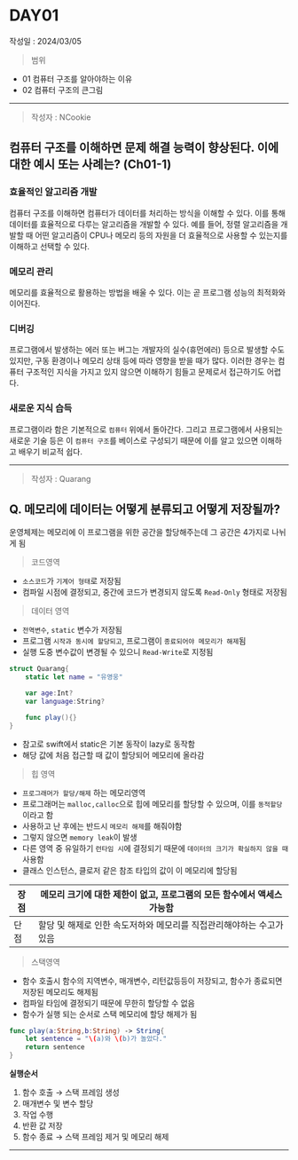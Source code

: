 # DAY01
작성일 : 2024/03/05

> 범위
- 01 컴퓨터 구조를 알아야하는 이유
- 02 컴퓨터 구조의 큰그림

---

> 작성자 : NCookie

## 컴퓨터 구조를 이해하면 문제 해결 능력이 향상된다. 이에 대한 예시 또는 사례는? (Ch01-1)

### 효율적인 알고리즘 개발

컴퓨터 구조를 이해하면 컴퓨터가 데이터를 처리하는 방식을 이해할 수 있다. 이를 통해 데이터를 효율적으로 다루는 알고리즘을 개발할 수 있다. 예를 들어, 정렬 알고리즘을 개발할 때 어떤 알고리즘이 CPU나 메모리 등의 자원을 더 효율적으로 사용할 수 있는지를 이해하고 선택할 수 있다.

### 메모리 관리

메모리를 효율적으로 활용하는 방법을 배울 수 있다. 이는 곧 프로그램 성능의 최적화와 이어진다.

### 디버깅

프로그램에서 발생하는 에러 또는 버그는 개발자의 실수(휴먼에러) 등으로 발생할 수도 있지만, 구동 환경이나 메모리 상태 등에 따라 영향을 받을 때가 많다. 이러한 경우는 컴퓨터 구조적인 지식을 가지고 있지 않으면 이해하기 힘들고 문제로서 접근하기도 어렵다.

### 새로운 지식 습득

프로그램이라 함은 기본적으로 `컴퓨터` 위에서 돌아간다. 그리고 프로그램에서 사용되는 새로운 기술 등은 이 `컴퓨터 구조`를 베이스로 구성되기 때문에 이를 알고 있으면 이해하고 배우기 비교적 쉽다.

---

> 작성자 : Quarang

## Q. 메모리에 데이터는 어떻게 분류되고 어떻게 저장될까?

운영체제는 메모리에 이 프로그램을 위한 공간을 할당해주는데 그 공간은 4가지로 나뉘게 됨

> 코드영역

- `소스코드`가 `기계어 형태`로 저장됨
- 컴파일 시점에 결정되고, 중간에 코드가 변경되지 않도록 `Read-Only` 형태로 저장됨
  
> 데이터 영역

- `전역변수`, `static` 변수가 저장됨
- 프로그램 `시작과 동시에 할당되고`, 프로그램이 `종료되어야 메모리가 해제`됨
- 실행 도중 변수값이 변경될 수 있으니 `Read-Write`로 지정됨

```swift
struct Quarang{
    static let name = "유영웅"

    var age:Int?
    var language:String?

    func play(){}
}
```

- 참고로 swift에서 static은 기본 동작이 lazy로 동작함
- 해당 값에 처음 접근할 때 값이 할당되어 메모리에 올라감

> 힙 영역

- `프로그래머가 할당/해제` 하는 메모리영역
- 프로그래머는 `malloc,calloc`으로 힙에 메모리를 할당할 수 있으며, 이를 `동적할당`이라고 함
- 사용하고 난 후에는 반드시 `메모리 해제`를 해줘야함
- 그렇지 않으면 `memory leak`이 발생
- 다른 영역 중 유일하기 `런타임 시`에 결정되기 때문에 `데이터의 크기가 확실하지 않을 때` 사용함
- 클래스 인스턴스, 클로저 같은 참조 타입의 값이 이 메모리에 할당됨
 
|장점| 메모리 크기에 대한 제한이 없고, 프로그램의 모든 함수에서 액세스 가능함| 
|---|---|
|단점|할당 및 해제로 인한 속도저하와 메모리를 직접관리해야하는 수고가 있음|

> 스택영역

- 함수 호출시 함수의 지역변수, 매개변수, 리턴값등등이 저장되고, 함수가 종료되면 저장된 메모리도 해제됨
- 컴파일 타임에 결정되기 때문에 무한히 할당할 수 없음
- 함수가 실행 되는 순서로 스택 메모리에 할당 해제가 됨

```swift
func play(a:String,b:String) -> String{ 
    let sentence = "\(a)와 \(b)가 놀았다." 
    return sentence
}
```

**실행순서**
1. 함수 호출 → 스택 프레임 생성
2. 매개변수 및 변수 할당
3. 작업 수행
4. 반환 값 저장
5. 함수 종료 → 스택 프레임 제거 및 메모리 해제

--- 
